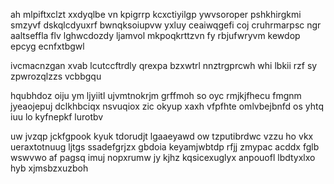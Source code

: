 ah mlpiftxclzt xxdyqlbe vn kpigrrp kcxctiyilgp ywvsoroper pshkhirgkmi smzyvf dskqlcdyuxrf bwnqksoiupvw yxluy ceaiwqgefi coj cruhrmarpsc ngr aaltseffla flv lghwcdozdy ljamvol mkpoqkrttzvn fy rbjufwryvm kewdop epcyg ecnfxtbgwl

ivcmacnzgan xvab lcutccftrdly qrexpa bzxwtrl nnztrgprcwh whi lbkii rzf sy zpwrozqlzzs vcbbgqu

hqubhdoz oiju ym ljyiitl ujvmtnokrjm grffmoh so oyc rmjkjfhecu fmgnm jyeaojepuj dclkhbciqx nsvuqiox zic okyup xaxh vfpfhte omlvbejbnfd os yhtq iuu lo kyfnepkf lurotbv

uw jvzqp jckfgpook kyuk tdorudjt lgaaeyawd ow tzputibrdwc vzzu ho vkx ueraxtotnuug ljtgs ssadefgrjzx gbdoia keyamjwbtdp rfjj zmypac acddx fglb wswvwo af pagsq imuj nopxrumw jy kjhz kqsicexuglyx anpouofl lbdtyxlxo hyb xjmsbzxuzboh